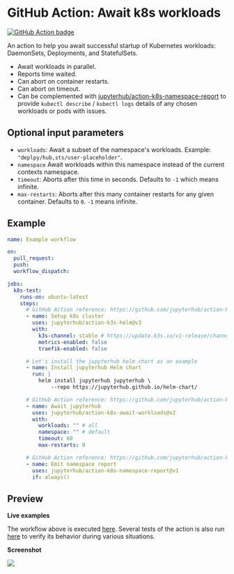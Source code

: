 # GitHub Action: Await k8s workloads

[![GitHub Action badge](https://github.com/jupyterhub/action-k8s-await-workloads/workflows/Test/badge.svg)](https://github.com/jupyterhub/action-k8s-await-workloads/actions)

An action to help you await successful startup of Kubernetes workloads:
DaemonSets, Deployments, and StatefulSets.

- Await workloads in parallel.
- Reports time waited.
- Can abort on container restarts.
- Can abort on timeout.
- Can be complemented with
  [jupyterhub/action-k8s-namespace-report](https://github.com/jupyterhub/action-k8s-namespace-report)
  to provide `kubectl describe` / `kubectl logs` details of any chosen workloads
  or pods with issues.

## Optional input parameters

- `workloads`: Await a subset of the namespace's workloads. Example:
  `"deplpy/hub,sts/user-placeholder"`.
- `namespace` Await workloads within this namespace instead of the current
  contexts namespace.
- `timeout`: Aborts after this time in seconds. Defaults to `-1` which means
  infinite.
- `max-restarts`: Aborts after this many container restarts for any given
  container. Defaults to `0`. `-1` means infinite.

## Example

```yaml
name: Example workflow

on:
  pull_request:
  push:
  workflow_dispatch:

jobs:
  k8s-test:
    runs-on: ubuntu-latest
    steps:
      # GitHub Action reference: https://github.com/jupyterhub/action-k3s-helm
      - name: Setup k8s cluster
        uses: jupyterhub/action-k3s-helm@v3
        with:
          k3s-channel: stable # https://update.k3s.io/v1-release/channels
          metrics-enabled: false
          traefik-enabled: false

      # Let's install the jupyterhub helm chart as an example
      - name: Install jupyterhub Helm chart
        run: |
          helm install jupyterhub jupyterhub \
              --repo https://jupyterhub.github.io/helm-chart/

      # GitHub Action reference: https://github.com/jupyterhub/action-k8s-await-workloads#readme
      - name: Await jupyterhub
        uses: jupyterhub/action-k8s-await-workloads@v2
        with:
          workloads: "" # all
          namespace: "" # default
          timeout: 60
          max-restarts: 0

      # GitHub Action reference: https://github.com/jupyterhub/action-k8s-namespace-report#readme
      - name: Emit namespace report
        uses: jupyterhub/action-k8s-namespace-report@v1
        if: always()
```

## Preview

**Live examples**

The workflow above is executed
[here](https://github.com/jupyterhub/action-k8s-await-workloads/actions?query=workflow%3A%22Example+workflow%22).
Several tests of the action is also run
[here](https://github.com/jupyterhub/action-k8s-await-workloads/actions?query=workflow%3ATest)
to verify its behavior during various situations.

**Screenshot**

![](https://user-images.githubusercontent.com/3837114/106372814-e045ed00-6373-11eb-9c2a-8f7aae791776.png)
